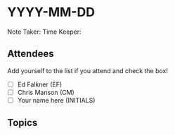 # YYYY-MM-DD

Note Taker: 
Time Keeper: 

## Attendees

Add yourself to the list if you attend and check the box!

- [ ] Ed Falkner (EF)
- [ ] Chris Manson (CM)
- [ ] Your name here (INITIALS)

## Topics

<!-- If you would like to add a topic to the agenda please add a suggestion to the PR using the following format: -->
<!-- ### Your topic (INITIALS, expected duration in minutes) -->

